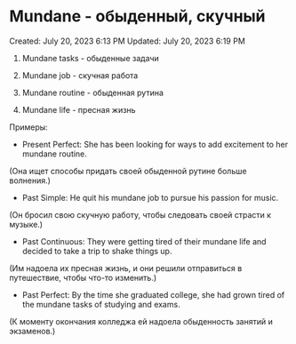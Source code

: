 # Mundane - обыденный, скучный

Created: July 20, 2023 6:13 PM
Updated: July 20, 2023 6:19 PM

1. Mundane tasks - обыденные задачи

2. Mundane job - скучная работа

3. Mundane routine - обыденная рутина

4. Mundane life - пресная жизнь

Примеры:

- Present Perfect: She has been looking for ways to add excitement to her mundane routine.

(Она ищет способы придать своей обыденной рутине больше волнения.)

- Past Simple: He quit his mundane job to pursue his passion for music.

(Он бросил свою скучную работу, чтобы следовать своей страсти к музыке.)

- Past Continuous: They were getting tired of their mundane life and decided to take a trip to shake things up.

(Им надоела их пресная жизнь, и они решили отправиться в путешествие, чтобы что-то изменить.)

- Past Perfect: By the time she graduated college, she had grown tired of the mundane tasks of studying and exams.

(К моменту окончания колледжа ей надоела обыденность занятий и экзаменов.)